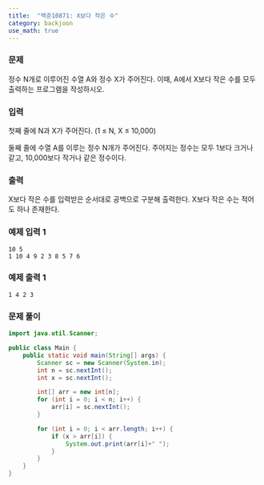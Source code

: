 ```yaml
---
title:  "백준10871: X보다 작은 수"
category: backjoon
use_math: true
---
```




### 문제

정수 N개로 이루어진 수열 A와 정수 X가 주어진다. 이때, A에서 X보다 작은 수를 모두 출력하는 프로그램을 작성하시오.

### 입력

첫째 줄에 N과 X가 주어진다. (1 ≤ N, X ≤ 10,000)

둘째 줄에 수열 A를 이루는 정수 N개가 주어진다. 주어지는 정수는 모두 1보다 크거나 같고, 10,000보다 작거나 같은 정수이다.

### 출력

X보다 작은 수를 입력받은 순서대로 공백으로 구분해 출력한다. X보다 작은 수는 적어도 하나 존재한다.

### 예제 입력 1

```
10 5
1 10 4 9 2 3 8 5 7 6
```

### 예제 출력 1

```
1 4 2 3
```



### 문제 풀이

```java
import java.util.Scanner;

public class Main {
    public static void main(String[] args) {
        Scanner sc = new Scanner(System.in);
        int n = sc.nextInt();
        int x = sc.nextInt();

        int[] arr = new int[n];
        for (int i = 0; i < n; i++) {
            arr[i] = sc.nextInt();
        }

        for (int i = 0; i < arr.length; i++) {
            if (x > arr[i]) {
                System.out.print(arr[i]+" ");
            }
        }
    }
}
```

